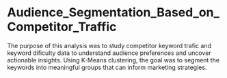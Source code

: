 # Audience_Segmentation_Based_on_Competitor_Traffic
The purpose of this analysis was to study competitor keyword trafic and keyword dificulty data to understand audience preferences and uncover actionable insights. Using K-Means clustering, the goal was to segment the keywords into meaningful groups that can inform marketing strategies.
